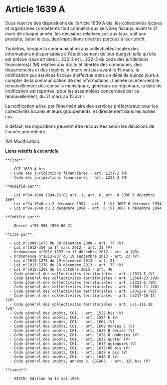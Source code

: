 # Article 1639 A

Sous réserve des dispositions de l'article 1639 A bis, les collectivités locales et organismes compétents font connaître aux
services fiscaux, avant le 31 mars de chaque année, les décisions relatives soit aux taux, soit aux produits, selon le cas,
des impositions directes perçues à leur profit.

Toutefois, lorsque la communication aux collectivités locales des informations indispensables à l'établissement de leur
budget, telle qu'elle est prévue ((aux articles L. 232-2 et L. 232-3 du code des juridictions financières)) (M) relative aux
droits et libertés des communes, des départements et des régions, n'intervient pas avant le 15 mars, la notification aux
services fiscaux s'effectue dans un délai de quinze jours à compter de la communication de ces informations ; l'année où
intervient le renouvellement des conseils municipaux, généraux ou régionaux, la date de notification est reportée, pour les
assemblées concernées par ce renouvellement, du 31 mars au 15 avril.

La notification a lieu par l'intermédiaire des services préfectoraux pour les collectivités locales et leurs groupements, et
directement dans les autres cas.

A défaut, les impositions peuvent être recouvrées selon les décisions de l'année précédente.

(M) Modification.

**Liens relatifs à cet article**

	**Cite**:

	  - CGI 1639 A bis
	  - Code des juridictions financières - art. L232-2 (M)
	  - Code des juridictions financières - art. L232-3 (M)

	**Modifié par**:

	  - Loi n°94-1040 1994-12-02 art. 1, art. 6, art. 8 JORF 6 décembre 1994
	  - Loi n°94-1040 du 2 décembre 1994 - art. 1 (V) JORF 6 décembre 1994
	  - Loi n°94-1040 du 2 décembre 1994 - art. 6 (V) JORF 6 décembre 1994

	**Codifié par**:

	  - Décret n°96-556 1996-06-21

	**Cité par**:

	  - Loi n°2009-1673 du 30 décembre 2009 - art. 77 (V)
	  - Loi n°2012-354 du 14 mars 2012 - art. 31 (V)
	  - Ordonnance n°2012-1397 du 13 décembre 2012 - art. 4 (VD)
	  - Ordonnance n°2013-837 du 19 septembre 2013 - art. 23 (V)
	  - Loi n°2013-1278 du 29 décembre 2013 - art. 51
	  - Loi n°2013-1278 du 29 décembre 2013 - art. 77 (V)
	  - Loi n°2015-1268 du 14 octobre 2015 - art. 40
	  - Code général des collectivités territoriales - art. L2311-5 (V)
	  - Code général des collectivités territoriales - art. L2564-23 (VD)
	  - Code général des collectivités territoriales - art. L3312-6 (VD)
	  - Code général des collectivités territoriales - art. L3661-11 (VD)
	  - Code général des collectivités territoriales - art. L4312-9 (VD)
	  - Code général des collectivités territoriales - art. L5217-10-11 (VD)
	  - Code général des collectivités territoriales - art. L71-111-10 (VD)
	  - Code général des impôts, CGI. - art. 1522 bis (V)
	  - Code général des impôts, CGI. - art. 1594 E (V)
	  - Code général des impôts, CGI. - art. 1604 (V)
	  - Code général des impôts, CGI. - art. 1609 nonies C (V)
	  - Code général des impôts, CGI. - art. 1636 B decies (V)
	  - Code général des impôts, CGI. - art. 1636 B undecies (V)
	  - Code général des impôts, CGI. - art. 1638 quater (V)
	  - Code général des impôts, CGI. - art. 1638 quinquies (V)
	  - Code général des impôts, CGI. - art. 1638-00 bis (V)
	  - Code général des impôts, CGI. - art. 1639 A bis (V)
	  - Code général des impôts, CGI. - art. 1640 D (V)
	  - Code général des impôts, annexe 3, CGIAN3. - art. 325 bis (P)

	**Liens**:

	  - HISTO: Edition du 12 mai 1996
